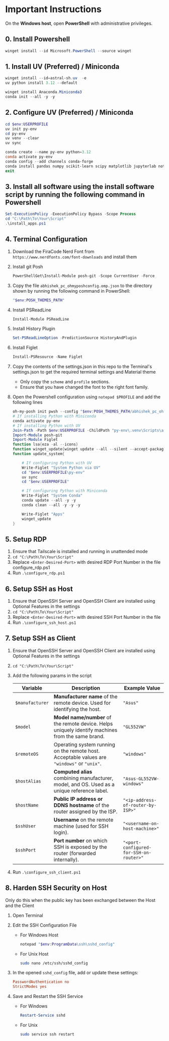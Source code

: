 # Important Instructions

On the **Windows host**, open **PowerShell** with administrative privileges.

## 0. Install Powershell

```powershell
winget install --id Microsoft.PowerShell --source winget
```

## 1. Install UV (Preferred) / Miniconda

```powershell
winget install --id=astral-sh.uv  -e
uv python install 3.12 --default
```

```powershell
winget install Anaconda.Miniconda3
conda init --all -y -y
```

## 2. Configure UV (Preferred) / Miniconda

```powershell
cd $env:USERPROFILE
uv init py-env
cd py-env
uv venv --clear
uv sync
```

```powershell
conda create --name py-env python=3.12
conda activate py-env
conda config --add channels conda-forge
conda install pandas numpy scikit-learn scipy matplotlib jupyterlab notebook
exit
```

## 3. Install all software using the install software script by running the following command in Powershell

```powershell
Set-ExecutionPolicy -ExecutionPolicy Bypass -Scope Process
cd "C:\Path\To\Your\Script"
.\install_apps.ps1
```

## 4. Terminal Configuration

   1. Download the FiraCode Nerd Font from `https://www.nerdfonts.com/font-downloads` and install them
   1. Install git Posh

      ```powershell
      PowerShellGet\Install-Module posh-git -Scope CurrentUser -Force
      ```
   1. Copy the file `abhishek_pc_ohmyposhconfig.omp.json` to the directory shown by running the following command in PowerShell: 
      ```powershell
      "$env:POSH_THEMES_PATH"
      ```
   1. Install PSReadLine
      ```powershell
      Install-Module PSReadLine
      ```
   1. Install History Plugin
      ```powershell
      Set-PSReadLineOption -PredictionSource HistoryAndPlugin
      ```
   1. Install Figlet
      ```powershell
      Install-PSResource -Name Figlet
      ```
   1. Copy the contents of the settings.json in this repo to the Terminal's settings.json to get the required terminal settings and Material theme
      - Only copy the ```scheme``` and ```profile``` sections.
      - Ensure that you have changed the font to the right font family.
   1. Open the Powershell configuration using ```notepad $PROFILE``` and add the following lines

      ```powershell
      oh-my-posh init pwsh --config "$env:POSH_THEMES_PATH/abhishek_pc_ohmyposhconfig.omp.json" | Invoke-Expression
      # If installing Python with Miniconda
      conda activate py-env
      # If installing Python with UV
      Join-Path -Path $env:USERPROFILE -ChildPath "py-env\.venv\Scripts\activate.ps1" | Invoke-Expression
      Import-Module posh-git
      Import-Module Figlet
      function lsa{eza -al --icons}
      function winget_update{winget update --all --silent --accept-package-agreements --accept-source-agreements}
      function update_system{

          # If configuring Python with UV
          Write-Figlet "System Python via UV"
          cd "$env:USERPROFILE\py-env"
          uv sync
          cd "$env:USERPROFILE"

          # If configuring Python with Miniconda
          Write-Figlet "System Conda"
          conda update --all -y -y
          conda clean --all -y -y -y
      
          Write-Figlet "Apps"
          winget_update
      }
      
      ```

## 5. Setup RDP

   1. Ensure that Tailscale is installed and running in unattended mode
   1. `cd "C:\Path\To\Your\Script"`
   1. Replace `<Enter-Desired-Port>` with desired RDP Port Number in the file configure_rdp.ps1
   1. Run `.\configure_rdp.ps1`

## 6. Setup SSH as Host

   1. Ensure that OpenSSH Server and OpenSSH Client are installed using Optional Features in the settings
   1. `cd "C:\Path\To\Your\Script"`
   1. Replace `<Enter-Desired-Port>` with desired SSH Port Number in the file 
   1. Run `.\configure_ssh_host.ps1`

## 7. Setup SSH as Client

   1. Ensure that OpenSSH Server and OpenSSH Client are installed using Optional Features in the settings
   1. `cd "C:\Path\To\Your\Script"`
   1. Add the following params in the script

      | Variable        | Description                                                                                       | Example Value                           |
      | --------------- | ------------------------------------------------------------------------------------------------- | --------------------------------------- |
      | `$manufacturer` | **Manufacturer name** of the remote device. Used for identifying the host.                        | `"Asus"`                                |
      | `$model`        | **Model name/number** of the remote device. Helps uniquely identify machines from the same brand. | `"GL552VW"`                             |
      | `$remoteOS`     | Operating system running on the remote host. Acceptable values are `"windows"` or `"unix"`.       | `"windows"`                             |
      | `$hostAlias`    | **Computed alias** combining manufacturer, model, and OS. Used as a unique reference label.       | `"Asus-GL552VW-windows"`                |
      | `$hostName`     | **Public IP address or DDNS hostname** of the router assigned by the ISP.                         | `"<ip-address-of-router-by-ISP>"`       |
      | `$sshUser`      | **Username** on the remote machine (used for SSH login).                                          | `"<username-on-host-machine>"`          |
      | `$sshPort`      | **Port number** on which SSH is exposed by the router (forwarded internally).                     | `"<port-configured-for-SSH-on-router>"` |

   1. Run `.\configure_ssh_client.ps1`

## 8. Harden SSH Security on Host

   Only do this when the public key has been exchanged between the Host and the Client

   1. Open Terminal
   1. Edit the SSH Configuration File
      - For Windows Host
         ```powershell
         notepad "$env:ProgramData\ssh\sshd_config"
         ```
      - For Unix Host
         ```bash
         sudo nano /etc/ssh/sshd_config
         ```
   1. In the opened `sshd_config` file, add or update these settings:

         ```ini
         PasswordAuthentication no
         StrictModes yes
         ```
   1. Save and Restart the SSH Service
      - For Windows
         ```powershell
         Restart-Service sshd
         ```
      - For Unix
         ```bash
         sudo service ssh restart
         ```
